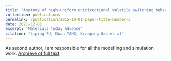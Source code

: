 ```yaml
---
title: "Anatomy of high-uniform unidirectional volatile switching behavior in SiO2/TiO2-based selection device"
collection: publications
permalink: /publication/2015-10-01-paper-title-number-3
date: 2021-12-01
excerpt: 'Materials Today Advance'
citation: 'Liping FU, Kuan YANG, Xiaoping Gao et al'
---
```

As second author, I am responsible for all the modelling and simulation work. [Archieve of full text](./files/MTADV-00123-R1.pdf)
